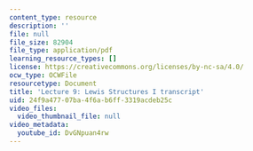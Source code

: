 ```yaml
---
content_type: resource
description: ''
file: null
file_size: 82904
file_type: application/pdf
learning_resource_types: []
license: https://creativecommons.org/licenses/by-nc-sa/4.0/
ocw_type: OCWFile
resourcetype: Document
title: 'Lecture 9: Lewis Structures I transcript'
uid: 24f9a477-07ba-4f6a-b6ff-3319acdeb25c
video_files:
  video_thumbnail_file: null
video_metadata:
  youtube_id: DvGNpuan4rw
---
```

